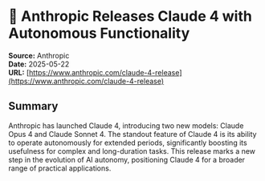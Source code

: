 # 📰 Anthropic Releases Claude 4 with Autonomous Functionality

**Source:** Anthropic  
**Date:** 2025-05-22  
**URL:** [https://www.anthropic.com/claude-4-release](https://www.anthropic.com/claude-4-release)

## Summary
Anthropic has launched Claude 4, introducing two new models: Claude Opus 4 and Claude Sonnet 4. The standout feature of Claude 4 is its ability to operate autonomously for extended periods, significantly boosting its usefulness for complex and long-duration tasks. This release marks a new step in the evolution of AI autonomy, positioning Claude 4 for a broader range of practical applications.
